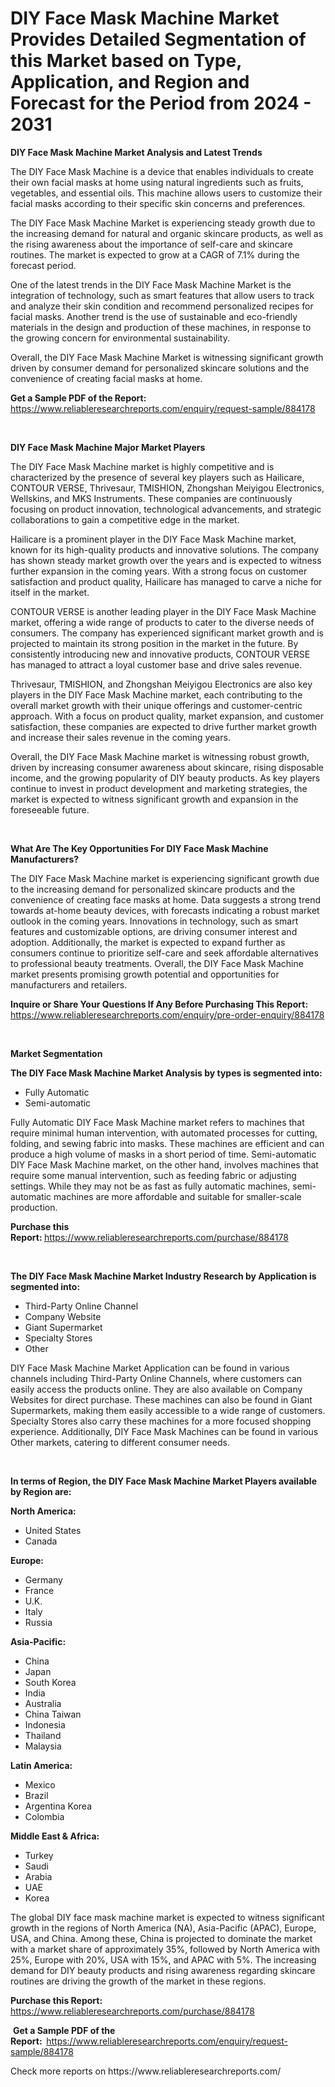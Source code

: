 <p><h1>DIY Face Mask Machine Market Provides Detailed Segmentation of this Market based on Type, Application, and Region and Forecast for the Period from 2024 - 2031</h1></p><p><strong>DIY Face Mask Machine Market Analysis and Latest Trends</strong></p>
<p><p>The DIY Face Mask Machine is a device that enables individuals to create their own facial masks at home using natural ingredients such as fruits, vegetables, and essential oils. This machine allows users to customize their facial masks according to their specific skin concerns and preferences.</p><p>The DIY Face Mask Machine Market is experiencing steady growth due to the increasing demand for natural and organic skincare products, as well as the rising awareness about the importance of self-care and skincare routines. The market is expected to grow at a CAGR of 7.1% during the forecast period.</p><p>One of the latest trends in the DIY Face Mask Machine Market is the integration of technology, such as smart features that allow users to track and analyze their skin condition and recommend personalized recipes for facial masks. Another trend is the use of sustainable and eco-friendly materials in the design and production of these machines, in response to the growing concern for environmental sustainability.</p><p>Overall, the DIY Face Mask Machine Market is witnessing significant growth driven by consumer demand for personalized skincare solutions and the convenience of creating facial masks at home.</p></p>
<p><strong>Get a Sample PDF of the Report:&nbsp;</strong> <a href="https://www.reliableresearchreports.com/enquiry/request-sample/884178">https://www.reliableresearchreports.com/enquiry/request-sample/884178</a></p>
<p>&nbsp;</p>
<p><strong>DIY Face Mask Machine Major Market Players</strong></p>
<p><p>The DIY Face Mask Machine market is highly competitive and is characterized by the presence of several key players such as Hailicare, CONTOUR VERSE, Thrivesaur, TMISHION, Zhongshan Meiyigou Electronics, Wellskins, and MKS Instruments. These companies are continuously focusing on product innovation, technological advancements, and strategic collaborations to gain a competitive edge in the market.</p><p>Hailicare is a prominent player in the DIY Face Mask Machine market, known for its high-quality products and innovative solutions. The company has shown steady market growth over the years and is expected to witness further expansion in the coming years. With a strong focus on customer satisfaction and product quality, Hailicare has managed to carve a niche for itself in the market.</p><p>CONTOUR VERSE is another leading player in the DIY Face Mask Machine market, offering a wide range of products to cater to the diverse needs of consumers. The company has experienced significant market growth and is projected to maintain its strong position in the market in the future. By consistently introducing new and innovative products, CONTOUR VERSE has managed to attract a loyal customer base and drive sales revenue.</p><p>Thrivesaur, TMISHION, and Zhongshan Meiyigou Electronics are also key players in the DIY Face Mask Machine market, each contributing to the overall market growth with their unique offerings and customer-centric approach. With a focus on product quality, market expansion, and customer satisfaction, these companies are expected to drive further market growth and increase their sales revenue in the coming years.</p><p>Overall, the DIY Face Mask Machine market is witnessing robust growth, driven by increasing consumer awareness about skincare, rising disposable income, and the growing popularity of DIY beauty products. As key players continue to invest in product development and marketing strategies, the market is expected to witness significant growth and expansion in the foreseeable future.</p></p>
<p>&nbsp;</p>
<p><strong>What Are The Key Opportunities For DIY Face Mask Machine Manufacturers?</strong></p>
<p><p>The DIY Face Mask Machine market is experiencing significant growth due to the increasing demand for personalized skincare products and the convenience of creating face masks at home. Data suggests a strong trend towards at-home beauty devices, with forecasts indicating a robust market outlook in the coming years. Innovations in technology, such as smart features and customizable options, are driving consumer interest and adoption. Additionally, the market is expected to expand further as consumers continue to prioritize self-care and seek affordable alternatives to professional beauty treatments. Overall, the DIY Face Mask Machine market presents promising growth potential and opportunities for manufacturers and retailers.</p></p>
<p><strong>Inquire or Share Your Questions If Any Before Purchasing This Report:</strong> <a href="https://www.reliableresearchreports.com/enquiry/pre-order-enquiry/884178">https://www.reliableresearchreports.com/enquiry/pre-order-enquiry/884178</a></p>
<p>&nbsp;</p>
<p><strong>Market Segmentation</strong></p>
<p><strong>The DIY Face Mask Machine Market Analysis by types is segmented into:</strong></p>
<p><ul><li>Fully Automatic</li><li>Semi-automatic</li></ul></p>
<p><p>Fully Automatic DIY Face Mask Machine market refers to machines that require minimal human intervention, with automated processes for cutting, folding, and sewing fabric into masks. These machines are efficient and can produce a high volume of masks in a short period of time. Semi-automatic DIY Face Mask Machine market, on the other hand, involves machines that require some manual intervention, such as feeding fabric or adjusting settings. While they may not be as fast as fully automatic machines, semi-automatic machines are more affordable and suitable for smaller-scale production.</p></p>
<p><strong>Purchase this Report:&nbsp;</strong><a href="https://www.reliableresearchreports.com/purchase/884178">https://www.reliableresearchreports.com/purchase/884178</a></p>
<p>&nbsp;</p>
<p><strong>The DIY Face Mask Machine Market Industry Research by Application is segmented into:</strong></p>
<p><ul><li>Third-Party Online Channel</li><li>Company Website</li><li>Giant Supermarket</li><li>Specialty Stores</li><li>Other</li></ul></p>
<p><p>DIY Face Mask Machine Market Application can be found in various channels including Third-Party Online Channels, where customers can easily access the products online. They are also available on Company Websites for direct purchase. These machines can also be found in Giant Supermarkets, making them easily accessible to a wide range of customers. Specialty Stores also carry these machines for a more focused shopping experience. Additionally, DIY Face Mask Machines can be found in various Other markets, catering to different consumer needs.</p></p>
<p>&nbsp;</p>
<p><strong>In terms of Region, the DIY Face Mask Machine Market Players available by Region are:</strong></p>
<p>
    <p> <strong> North America: </strong>
        <ul>
            <li>United States</li>
            <li>Canada</li>
        </ul>
        </p> 
    <p> <strong> Europe: </strong>
        <ul>
            <li>Germany</li>
            <li>France</li>
            <li>U.K.</li>
            <li>Italy</li>
            <li>Russia</li>
        </ul>
        </p> 
    <p> <strong> Asia-Pacific: </strong>
        <ul>
            <li>China</li>
            <li>Japan</li>
            <li>South Korea</li>
            <li>India</li>
            <li>Australia</li>
            <li>China Taiwan</li>
            <li>Indonesia</li>
            <li>Thailand</li>
            <li>Malaysia</li>
        </ul>
        </p> 
    <p> <strong> Latin America: </strong>
        <ul>
            <li>Mexico</li>
            <li>Brazil</li>
            <li>Argentina Korea</li>
            <li>Colombia</li>
        </ul>
        </p> 
    <p> <strong> Middle East & Africa: </strong>
        <ul>
            <li>Turkey</li>
            <li>Saudi</li>
            <li>Arabia</li>
            <li>UAE</li>
            <li>Korea</li>
        </ul>
    </p>
    </p>
<p><p>The global DIY face mask machine market is expected to witness significant growth in the regions of North America (NA), Asia-Pacific (APAC), Europe, USA, and China. Among these, China is projected to dominate the market with a market share of approximately 35%, followed by North America with 25%, Europe with 20%, USA with 15%, and APAC with 5%. The increasing demand for DIY beauty products and rising awareness regarding skincare routines are driving the growth of the market in these regions.</p></p>
<p><strong>Purchase this Report: </strong><a href="https://www.reliableresearchreports.com/purchase/884178">https://www.reliableresearchreports.com/purchase/884178</a></p>
<p>&nbsp;<strong>Get a Sample PDF of the Report:&nbsp;&nbsp;</strong><a href="https://www.reliableresearchreports.com/enquiry/request-sample/884178">https://www.reliableresearchreports.com/enquiry/request-sample/884178</a></p>
<p><strong></strong></p>
<p>Check more reports on https://www.reliableresearchreports.com/</p>